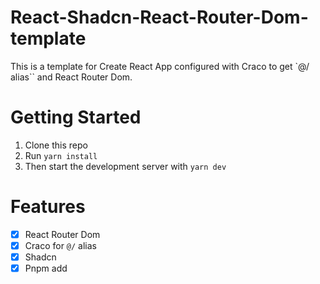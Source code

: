 # React-Shadcn-React-Router-Dom-template

This is a template for Create React App configured with Craco to get `@/ alias`` and React Router Dom.

# Getting Started

1. Clone this repo
2. Run `yarn install`
3. Then start the development server with `yarn dev`

# Features

- [x] React Router Dom
- [x] Craco for `@/` alias
- [x] Shadcn
- [x] Pnpm add
